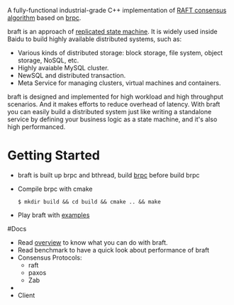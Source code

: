 A fully-functional industrial-grade C++ implementation of [RAFT consensus algorithm](https://raft.github.io/) based on [brpc](https://github.com/brpc/brpc). 

braft is an approach of [replicated state machine](https://en.wikipedia.org/wiki/State_machine_replication). It is widely used inside Baidu to build highly available distributed systems, such as:

* Various kinds of distributed storage: block storage, file system, object storage, NoSQL, etc.
* Highly avaiable MySQL cluster.
* NewSQL and distributed transaction.
* Meta Service for managing clusters, virtual machines and containers.

braft is designed and implemented for high workload and high throughput scenarios. And it makes efforts to reduce overhead of latency. With braft you can easily build a distributed system just like writing a standalone service by defining your business logic as a state machine, and it's also high performanced.

# Getting Started

* braft is built up brpc and bthread, build [brpc](https://github.com/brpc/brpc/blob/master/docs/cn/getting_started.md) before build brpc

* Compile brpc with cmake

  ```shell
  $ mkdir build && cd build && cmake .. && make
  ```

* Play braft with [examples](./example)

#Docs

* Read [overview](./docs/cn/overview.md) to know what you can do with braft.
* Read benchmark to have a quick look about performance of braft
* Consensus Protocols:
  * raft
  * paxos
  * Zab
* ​
* Client

  